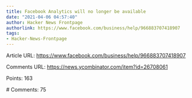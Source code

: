 ```yaml
---
title: Facebook Analytics will no longer be available
date: "2021-04-06 04:57:40"
author: Hacker News Frontpage
authorlink: https://www.facebook.com/business/help/966883707418907
tags:
- Hacker-News-Frontpage
---
```


<p>Article URL: <a href="https://www.facebook.com/business/help/966883707418907">https://www.facebook.com/business/help/966883707418907</a></p>
<p>Comments URL: <a href="https://news.ycombinator.com/item?id=26708061">https://news.ycombinator.com/item?id=26708061</a></p>
<p>Points: 163</p>
<p># Comments: 75</p>
